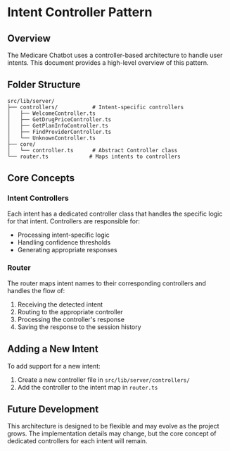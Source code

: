 # Intent Controller Pattern

## Overview

The Medicare Chatbot uses a controller-based architecture to handle user intents. This document provides a high-level overview of this pattern.

## Folder Structure

```
src/lib/server/
├── controllers/           # Intent-specific controllers
│   ├── WelcomeController.ts
│   ├── GetDrugPriceController.ts
│   ├── GetPlanInfoController.ts
│   ├── FindProviderController.ts
│   └── UnknownController.ts
├── core/
│   └── controller.ts      # Abstract Controller class
└── router.ts             # Maps intents to controllers
```

## Core Concepts

### Intent Controllers

Each intent has a dedicated controller class that handles the specific logic for that intent. Controllers are responsible for:

- Processing intent-specific logic
- Handling confidence thresholds
- Generating appropriate responses

### Router

The router maps intent names to their corresponding controllers and handles the flow of:  
1. Receiving the detected intent
2. Routing to the appropriate controller
3. Processing the controller's response
4. Saving the response to the session history

## Adding a New Intent

To add support for a new intent:

1. Create a new controller file in `src/lib/server/controllers/`
2. Add the controller to the intent map in `router.ts`

## Future Development

This architecture is designed to be flexible and may evolve as the project grows. The implementation details may change, but the core concept of dedicated controllers for each intent will remain.
